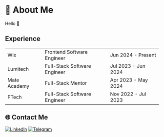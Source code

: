 # 💫 About Me
Hello 👋
## Experience        

<table>
       <tr>
        <td>Wix</td>
        <td>Frontend Software Engineer</td>
        <td>Jun 2024 - Present</td>
      </tr>  
      <tr>
        <td>Lumitech</td>
        <td>Full-Stack Software Engineer</td>
        <td>Jul 2023 - Jun 2024</td>
      </tr>  
      <tr>
        <td>Mate Academy</td>
        <td>Full-Stack Mentor</td>
        <td>Apr 2023 - May 2024</td>
      </tr>
      <tr>
        <td>FTech</td>
        <td>Full-Stack Software Engineer</td>
        <td>Nov 2022 - Jul 2023</td>
      </tr>  
</table>

## 🌐 Contact Me
[![LinkedIn](https://img.shields.io/badge/LinkedIn-%230077B5.svg?logo=linkedin&logoColor=white)](https://www.linkedin.com/in/maksymsobko/)
[![Telegram](https://img.shields.io/badge/-telegram-red?color=white&logo=telegram&logoColor=black)](https://t.me/makssobko)
